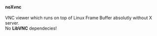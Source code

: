 #### noXvnc

VNC viewer which runs on top of Linux Frame Buffer absolutly without X server.  
No **LibVNC** dependecies!
